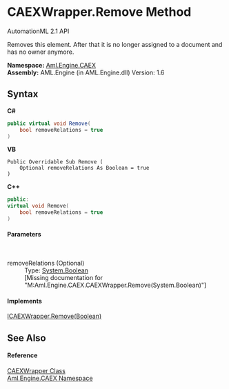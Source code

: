 # CAEXWrapper.Remove Method 
AutomationML 2.1 API 

Removes this element. After that it is no longer assigned to a document and has no owner anymore.

**Namespace:**&nbsp;<a href="N_Aml_Engine_CAEX">Aml.Engine.CAEX</a><br />**Assembly:**&nbsp;AML.Engine (in AML.Engine.dll) Version: 1.6

## Syntax

**C#**<br />
``` C#
public virtual void Remove(
	bool removeRelations = true
)
```

**VB**<br />
``` VB
Public Overridable Sub Remove ( 
	Optional removeRelations As Boolean = true
)
```

**C++**<br />
``` C++
public:
virtual void Remove(
	bool removeRelations = true
)
```


#### Parameters
&nbsp;<dl><dt>removeRelations (Optional)</dt><dd>Type: <a href="https://docs.microsoft.com/dotnet/api/system.boolean" target="_parent" rel="noopener noreferrer">System.Boolean</a><br />\[Missing <param name="removeRelations"/> documentation for "M:Aml.Engine.CAEX.CAEXWrapper.Remove(System.Boolean)"\]</dd></dl>

#### Implements
<a href="M_Aml_Engine_CAEX_ICAEXWrapper_Remove">ICAEXWrapper.Remove(Boolean)</a><br />

## See Also


#### Reference
<a href="T_Aml_Engine_CAEX_CAEXWrapper">CAEXWrapper Class</a><br /><a href="N_Aml_Engine_CAEX">Aml.Engine.CAEX Namespace</a><br />